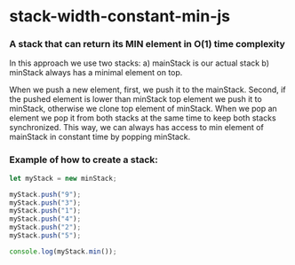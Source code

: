 # stack-width-constant-min-js
### A stack that can return its MIN element in O(1) time complexity

In this approach we use two stacks:
a) mainStack is our actual stack
b) minStack always has a minimal element on top.

When we push a new element, first, we push it to the mainStack. Second, if the pushed element is lower than minStack top element we push it to minStack, otherwise we clone top element of minStack.
When we pop an element we pop it from both stacks at the same time to keep both stacks synchronized.
This way, we can always has access to min element of mainStack in constant time by popping minStack.

### Example of how to create a stack:

```javascript
let myStack = new minStack;

myStack.push("9");
myStack.push("3");
myStack.push("1");
myStack.push("4");
myStack.push("2");
myStack.push("5");

console.log(myStack.min());
```
